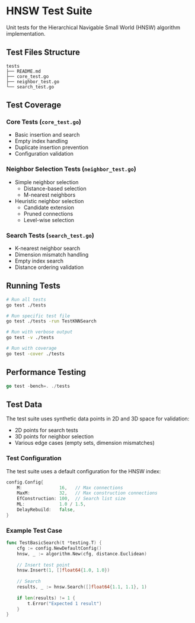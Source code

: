 # HNSW Test Suite

Unit tests for the Hierarchical Navigable Small World (HNSW) algorithm implementation.

## Test Files Structure

```
tests
├── README.md
├── core_test.go
├── neighbor_test.go
└── search_test.go
```


## Test Coverage

### Core Tests (`core_test.go`)
- Basic insertion and search
- Empty index handling
- Duplicate insertion prevention
- Configuration validation

### Neighbor Selection Tests (`neighbor_test.go`)
- Simple neighbor selection
  - Distance-based selection
  - M-nearest neighbors
- Heuristic neighbor selection
  - Candidate extension
  - Pruned connections
  - Level-wise selection

### Search Tests (`search_test.go`)
- K-nearest neighbor search
- Dimension mismatch handling
- Empty index search
- Distance ordering validation

## Running Tests

```bash
# Run all tests
go test ./tests

# Run specific test file
go test ./tests -run TestKNNSearch

# Run with verbose output
go test -v ./tests

# Run with coverage
go test -cover ./tests
```

## Performance Testing 

```go
go test -bench=. ./tests
```

## Test Data

The test suite uses synthetic data points in 2D and 3D space for validation:
- 2D points for search tests
- 3D points for neighbor selection
- Various edge cases (empty sets, dimension mismatches)

### Test Configuration

The test suite uses a default configuration for the HNSW index:
```go
config.Config{
    M:              16,   // Max connections
    MaxM:           32,   // Max construction connections
    EfConstruction: 100,  // Search list size
    ML:             1.0 / 1.5,
    DelayRebuild:   false,
}
```

### Example Test Case 
```go
func TestBasicSearch(t *testing.T) {
    cfg := config.NewDefaultConfig()
    hnsw, _ := algorithm.New(cfg, distance.Euclidean)
    
    // Insert test point
    hnsw.Insert(1, []float64{1.0, 1.0})
    
    // Search
    results, _ := hnsw.Search([]float64{1.1, 1.1}, 1)
    
    if len(results) != 1 {
        t.Error("Expected 1 result")
    }
}
```